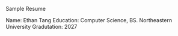 Sample Resume

Name: Ethan Tang
Education: Computer Science, BS. Northeastern University
Gradutation: 2027
